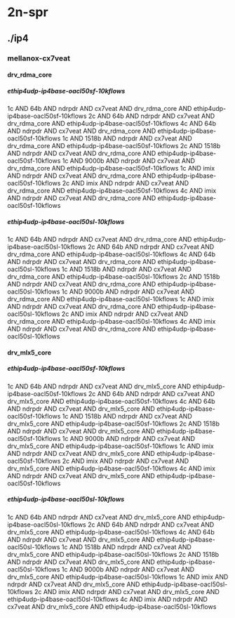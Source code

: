 # 2n-spr
## ./ip4
### mellanox-cx7veat
#### drv_rdma_core
##### ethip4udp-ip4base-oacl50sf-10kflows
1c AND 64b AND ndrpdr AND cx7veat AND drv_rdma_core AND ethip4udp-ip4base-oacl50sf-10kflows
2c AND 64b AND ndrpdr AND cx7veat AND drv_rdma_core AND ethip4udp-ip4base-oacl50sf-10kflows
4c AND 64b AND ndrpdr AND cx7veat AND drv_rdma_core AND ethip4udp-ip4base-oacl50sf-10kflows
1c AND 1518b AND ndrpdr AND cx7veat AND drv_rdma_core AND ethip4udp-ip4base-oacl50sf-10kflows
2c AND 1518b AND ndrpdr AND cx7veat AND drv_rdma_core AND ethip4udp-ip4base-oacl50sf-10kflows
1c AND 9000b AND ndrpdr AND cx7veat AND drv_rdma_core AND ethip4udp-ip4base-oacl50sf-10kflows
1c AND imix AND ndrpdr AND cx7veat AND drv_rdma_core AND ethip4udp-ip4base-oacl50sf-10kflows
2c AND imix AND ndrpdr AND cx7veat AND drv_rdma_core AND ethip4udp-ip4base-oacl50sf-10kflows
4c AND imix AND ndrpdr AND cx7veat AND drv_rdma_core AND ethip4udp-ip4base-oacl50sf-10kflows
##### ethip4udp-ip4base-oacl50sl-10kflows
1c AND 64b AND ndrpdr AND cx7veat AND drv_rdma_core AND ethip4udp-ip4base-oacl50sl-10kflows
2c AND 64b AND ndrpdr AND cx7veat AND drv_rdma_core AND ethip4udp-ip4base-oacl50sl-10kflows
4c AND 64b AND ndrpdr AND cx7veat AND drv_rdma_core AND ethip4udp-ip4base-oacl50sl-10kflows
1c AND 1518b AND ndrpdr AND cx7veat AND drv_rdma_core AND ethip4udp-ip4base-oacl50sl-10kflows
2c AND 1518b AND ndrpdr AND cx7veat AND drv_rdma_core AND ethip4udp-ip4base-oacl50sl-10kflows
1c AND 9000b AND ndrpdr AND cx7veat AND drv_rdma_core AND ethip4udp-ip4base-oacl50sl-10kflows
1c AND imix AND ndrpdr AND cx7veat AND drv_rdma_core AND ethip4udp-ip4base-oacl50sl-10kflows
2c AND imix AND ndrpdr AND cx7veat AND drv_rdma_core AND ethip4udp-ip4base-oacl50sl-10kflows
4c AND imix AND ndrpdr AND cx7veat AND drv_rdma_core AND ethip4udp-ip4base-oacl50sl-10kflows
#### drv_mlx5_core
##### ethip4udp-ip4base-oacl50sf-10kflows
1c AND 64b AND ndrpdr AND cx7veat AND drv_mlx5_core AND ethip4udp-ip4base-oacl50sf-10kflows
2c AND 64b AND ndrpdr AND cx7veat AND drv_mlx5_core AND ethip4udp-ip4base-oacl50sf-10kflows
4c AND 64b AND ndrpdr AND cx7veat AND drv_mlx5_core AND ethip4udp-ip4base-oacl50sf-10kflows
1c AND 1518b AND ndrpdr AND cx7veat AND drv_mlx5_core AND ethip4udp-ip4base-oacl50sf-10kflows
2c AND 1518b AND ndrpdr AND cx7veat AND drv_mlx5_core AND ethip4udp-ip4base-oacl50sf-10kflows
1c AND 9000b AND ndrpdr AND cx7veat AND drv_mlx5_core AND ethip4udp-ip4base-oacl50sf-10kflows
1c AND imix AND ndrpdr AND cx7veat AND drv_mlx5_core AND ethip4udp-ip4base-oacl50sf-10kflows
2c AND imix AND ndrpdr AND cx7veat AND drv_mlx5_core AND ethip4udp-ip4base-oacl50sf-10kflows
4c AND imix AND ndrpdr AND cx7veat AND drv_mlx5_core AND ethip4udp-ip4base-oacl50sf-10kflows
##### ethip4udp-ip4base-oacl50sl-10kflows
1c AND 64b AND ndrpdr AND cx7veat AND drv_mlx5_core AND ethip4udp-ip4base-oacl50sl-10kflows
2c AND 64b AND ndrpdr AND cx7veat AND drv_mlx5_core AND ethip4udp-ip4base-oacl50sl-10kflows
4c AND 64b AND ndrpdr AND cx7veat AND drv_mlx5_core AND ethip4udp-ip4base-oacl50sl-10kflows
1c AND 1518b AND ndrpdr AND cx7veat AND drv_mlx5_core AND ethip4udp-ip4base-oacl50sl-10kflows
2c AND 1518b AND ndrpdr AND cx7veat AND drv_mlx5_core AND ethip4udp-ip4base-oacl50sl-10kflows
1c AND 9000b AND ndrpdr AND cx7veat AND drv_mlx5_core AND ethip4udp-ip4base-oacl50sl-10kflows
1c AND imix AND ndrpdr AND cx7veat AND drv_mlx5_core AND ethip4udp-ip4base-oacl50sl-10kflows
2c AND imix AND ndrpdr AND cx7veat AND drv_mlx5_core AND ethip4udp-ip4base-oacl50sl-10kflows
4c AND imix AND ndrpdr AND cx7veat AND drv_mlx5_core AND ethip4udp-ip4base-oacl50sl-10kflows
